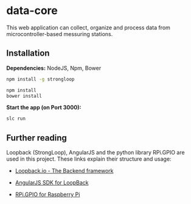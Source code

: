 data-core
=========

This web application can collect, organize and process data from microcontroller-based messuring stations.

## Installation
**Dependencies:** NodeJS, Npm, Bower

```bash
npm install -g strongloop

npm install
bower install
```

**Start the app (on Port 3000):**
```bash
slc run
```

## Further reading
Loopback (StrongLoop), AngularJS and the python library RPi.GPIO are used in this project. These links explain their structure and usage:

* [Loopback.io - The Backend framework](http://loopback.io/)

* [AngularJS SDK for LoopBack](http://apidocs.strongloop.com/loopback-sdk-angular/#)

* [RPi.GPIO for Raspberry Pi](https://pypi.python.org/pypi/RPi.GPIO)
